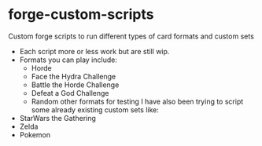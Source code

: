 # forge-custom-scripts
Custom forge scripts to run different types of card formats and custom sets
 - Each script more or less work but are still wip.
 - Formats you can play include:
     - Horde
     - Face the Hydra Challenge
     - Battle the Horde Challenge
     - Defeat a God Challenge
     - Random other formats for testing
I have also been trying to script some already existing custom sets like:
- StarWars the Gathering
- Zelda
- Pokemon

